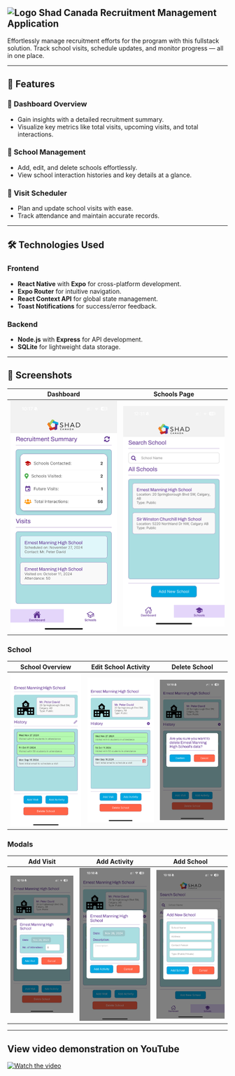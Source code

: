 ## <img src="https://www.shad.ca/wp-content/uploads/2023/08/Logo-footer.png" alt="Logo" width="40" height="40"> **Shad Canada Recruitment Management Application**  

Effortlessly manage recruitment efforts for the program with this fullstack solution. Track school visits, schedule updates, and monitor progress — all in one place.  

---

## 🚀 **Features**  

### 🎯 **Dashboard Overview**  
- Gain insights with a detailed recruitment summary.  
- Visualize key metrics like total visits, upcoming visits, and total interactions.  

### 🏫 **School Management**  
- Add, edit, and delete schools effortlessly.  
- View school interaction histories and key details at a glance.  

### 📅 **Visit Scheduler**  
- Plan and update school visits with ease.  
- Track attendance and maintain accurate records.    

---

## 🛠️ **Technologies Used**  

### **Frontend**  
- **React Native** with **Expo** for cross-platform development.  
- **Expo Router** for intuitive navigation.  
- **React Context API** for global state management.  
- **Toast Notifications** for success/error feedback.  

### **Backend**  
- **Node.js** with **Express** for API development.  
- **SQLite** for lightweight data storage.  

---

## 🌟 **Screenshots**  

| **Dashboard** | **Schools Page** |  
|:-------------:|:-------------------:|
| *![Home-Page](screenshots/HomePage.PNG)* | *![Schools-Page](screenshots/SchoolsPage.png)* |  |  

### School
| **School Overview** | **Edit School Activity** | **Delete School** |  
|:-------------:|:-------------------:|:-------------------:|  
| *![Details-Page](screenshots/SchoolDetail.PNG)* | *![Details-Edit-Page](screenshots/SchoolDetailEdit.PNG)*| *![Details-Page](screenshots/DeleteSchoolModal.PNG)* |  


###  Modals
| **Add Visit** | **Add Activity** | **Add School** |  
|:-------------:|:-------------------:|:-------------------:|  
| *![Visit-Modal](screenshots/AddVisitModal.PNG)* | *![Activity-Modal](screenshots/AddActivityModal.PNG)* | *![Add-School-School](screenshots/AddSchooLModal.PNG)* |  


---

## View video demonstration on YouTube

[![Watch the video](https://img.youtube.com/vi/l2cMZ-oSdgM/0.jpg)](https://youtube.com/shorts/l2cMZ-oSdgM)

